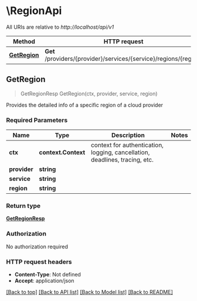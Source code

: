 # \RegionApi

All URIs are relative to *http://localhost/api/v1*

Method | HTTP request | Description
------------- | ------------- | -------------
[**GetRegion**](RegionApi.md#GetRegion) | **Get** /providers/{provider}/services/{service}/regions/{region} | 



## GetRegion

> GetRegionResp GetRegion(ctx, provider, service, region)



Provides the detailed info of a specific region of a cloud provider

### Required Parameters


Name | Type | Description  | Notes
------------- | ------------- | ------------- | -------------
**ctx** | **context.Context** | context for authentication, logging, cancellation, deadlines, tracing, etc.
**provider** | **string**|  | 
**service** | **string**|  | 
**region** | **string**|  | 

### Return type

[**GetRegionResp**](GetRegionResp.md)

### Authorization

No authorization required

### HTTP request headers

- **Content-Type**: Not defined
- **Accept**: application/json

[[Back to top]](#) [[Back to API list]](../README.md#documentation-for-api-endpoints)
[[Back to Model list]](../README.md#documentation-for-models)
[[Back to README]](../README.md)

